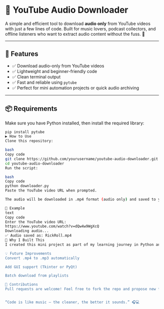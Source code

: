 # 🎵 YouTube Audio Downloader

A simple and efficient tool to download **audio only** from YouTube videos with just a few lines of code. Built for music lovers, podcast collectors, and offline listeners who want to extract audio content without the fuss. 🚀

---

## 🔧 Features

- ✅ Download audio-only from YouTube videos  
- ✅ Lightweight and beginner-friendly code  
- ✅ Clean terminal output  
- ✅ Fast and reliable using `pytube`  
- ✅ Perfect for mini automation projects or quick audio archiving

---

## 📦 Requirements

Make sure you have Python installed, then install the required library:

```bash
pip install pytube
▶️ How to Use
Clone this repository:

bash
Copy code
git clone https://github.com/yourusername/youtube-audio-downloader.git
cd youtube-audio-downloader
Run the script:

bash
Copy code
python downloader.py
Paste the YouTube video URL when prompted.

The audio will be downloaded in .mp4 format (audio only) and saved to your current directory. 🗂️

📁 Example
text
Copy code
Enter the YouTube video URL:
https://www.youtube.com/watch?v=dQw4w9WgXcQ
Downloading audio...
✅ Audio saved as: RickRoll.mp4
🧠 Why I Built This
I created this mini project as part of my learning journey in Python and automation. It's a great exercise for beginners who want to understand working with APIs, handling media files, and user input in scripts.

💡 Future Improvements
Convert .mp4 to .mp3 automatically

Add GUI support (Tkinter or PyQt)

Batch download from playlists

🤝 Contributions
Pull requests are welcome! Feel free to fork the repo and propose new features, bug fixes, or improvements.


“Code is like music — the cleaner, the better it sounds.” 🎧💻
